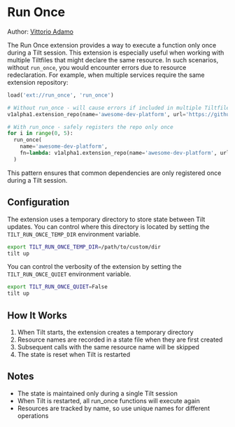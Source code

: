 # Run Once

Author: [Vittorio Adamo](https://github.com/adamovittorio)

The Run Once extension provides a way to execute a function only once during a Tilt session. This extension is especially useful when working with multiple Tiltfiles that might declare the same resource. In such scenarios, without `run_once`, you would encounter errors due to resource redeclaration. For example, when multiple services require the same extension repository:

```python
load('ext://run_once', 'run_once')

# Without run_once - will cause errors if included in multiple Tiltfiles
v1alpha1.extension_repo(name='awesome-dev-platform', url='https://github.com/Organization/awesome-dev-platform', ref='v3.1.0')

# With run_once - safely registers the repo only once
for i in range(0, 5):
  run_once(
    name='awesome-dev-platform',
    fn=lambda: v1alpha1.extension_repo(name='awesome-dev-platform', url='https://github.com/Organization/awesome-dev-platform', ref='v3.1.0')
  )
```

This pattern ensures that common dependencies are only registered once during a Tilt session.

## Configuration

The extension uses a temporary directory to store state between Tilt updates. You can control where this directory is located by setting the `TILT_RUN_ONCE_TEMP_DIR` environment variable.

```sh
export TILT_RUN_ONCE_TEMP_DIR=/path/to/custom/dir
tilt up
```

You can control the verbosity of the extension by setting the `TILT_RUN_ONCE_QUIET` environment variable.

```sh
export TILT_RUN_ONCE_QUIET=False
tilt up
```

## How It Works

1. When Tilt starts, the extension creates a temporary directory
2. Resource names are recorded in a state file when they are first created
3. Subsequent calls with the same resource name will be skipped
4. The state is reset when Tilt is restarted

## Notes

- The state is maintained only during a single Tilt session
- When Tilt is restarted, all run_once functions will execute again
- Resources are tracked by name, so use unique names for different operations
